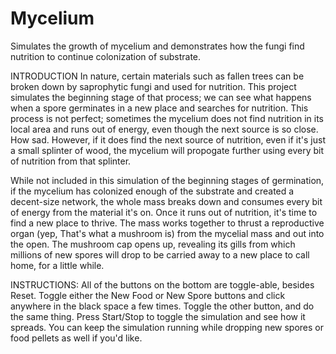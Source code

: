 # Mycelium
Simulates the growth of mycelium and demonstrates how the fungi find nutrition to continue colonization of substrate.

INTRODUCTION
  In nature, certain materials such as fallen trees can be broken down by saprophytic fungi and used for nutrition. This project simulates the beginning stage of that process; we can see what happens when a spore germinates in a new place and searches for nutrition. This process is not perfect; sometimes the mycelium does not find nutrition in its local area and runs out of energy, even though the next source is so close. How sad. However, if it does find the next source of nutrition, even if it's just a small splinter of wood, the mycelium will propogate further using every bit of nutrition from that splinter.

  While not included in this simulation of the beginning stages of germination, if the mycelium has colonized enough of the substrate and created a decent-size network, the whole mass breaks down and consumes every bit of energy from the material it's on. Once it runs out of nutrition, it's time to find a new place to thrive. The mass works together to thrust a reproductive organ (yep, That's what a mushroom is) from the mycelial mass and out into the open. The mushroom cap opens up, revealing its gills from which millions of new spores will drop to be carried away to a new place to call home, for a little while.

INSTRUCTIONS:
  All of the buttons on the bottom are toggle-able, besides Reset. Toggle either the New Food or New Spore buttons and click anywhere in the black space a few times.
Toggle the other button, and do the same thing. Press Start/Stop to toggle the simulation and see how it spreads.
You can keep the simulation running while dropping new spores or food pellets as well if you'd like.
